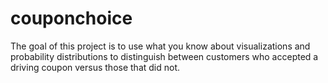 # couponchoice
The goal of this project is to use what you know about visualizations and probability distributions to distinguish between customers who accepted a driving coupon versus those that did not.
